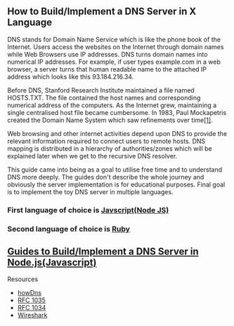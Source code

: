## How to Build/Implement a DNS Server in X Language
DNS stands for Domain Name Service which is like the phone book of the Internet. Users access the websites on the Internet through domain names while Web Browsers use IP addresses. DNS turns domain names into numerical IP addresses. For example, if user types example.com in a web browser, a server turns that human readable name to the attached IP address which looks like this 93.184.216.34.

 Before DNS, Stanford Research Institute maintained a file named HOSTS.TXT. The file contained the host names and corresponding numerical address of the computers. As the Internet grew, maintaining a single centralised host file became cumbersome. In 1983, Paul Mockapetris created the Domain Name System which saw refinements over time[\[1\]](https://en.wikipedia.org/wiki/Domain_Name_System#History).

Web browsing and other internet activities depend upon DNS to provide the relevant information required to connect users to remote hosts. DNS mapping is distributed in a hierarchy of authorities/zones which will be explained later when we get to the recursive DNS resolver.

This guide came into being as a goal to utilise free time and to understand DNS more deeply. The guides don't describe the whole journey and obviously the server implementation is for educational purposes. Final goal is to implement the toy DNS server in multiple languages. 
### First language of choice is [Javscript(Node JS)](https://github.com/engineerhead/dns-server/tree/master/node-js)
### Second language of choice is [Ruby](https://github.com/engineerhead/dns-server/tree/master/ruby)

## [Guides to Build/Implement a DNS Server in Node.js(Javascript)](https://engineerhead.github.io/dns-server/)

Resources

 - [howDns](https://github.com/howCodeORG/howDNS)
 - [RFC 1035](https://datatracker.ietf.org/doc/html/rfc1035)
 - [RFC 1034](https://datatracker.ietf.org/doc/html/rfc1034)
 - [Wireshark](http://wireshark.org)
